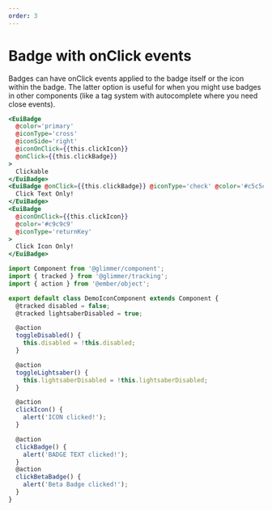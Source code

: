 ```yaml
---
order: 3
---
```


# Badge with onClick events

<EuiText>
  <p>

Badges can have <EuiCode>onClick</EuiCode> events applied to the badge itself or the icon within the badge. The latter option is useful for when you might use badges in other components (like a tag system with autocomplete where you need close events).

  </p>
</EuiText>

```hbs template
<EuiBadge
  @color='primary'
  @iconType='cross'
  @iconSide='right'
  @iconOnClick={{this.clickIcon}}
  @onClick={{this.clickBadge}}
>
  Clickable
</EuiBadge>
<EuiBadge @onClick={{this.clickBadge}} @iconType='check' @color='#c5c5c5'>
  Click Text Only!
</EuiBadge>
<EuiBadge
  @iconOnClick={{this.clickIcon}}
  @color='#c9c9c9'
  @iconType='returnKey'
>
  Click Icon Only!
</EuiBadge>
```

```js component
import Component from '@glimmer/component';
import { tracked } from '@glimmer/tracking';
import { action } from '@ember/object';

export default class DemoIconComponent extends Component {
  @tracked disabled = false;
  @tracked lightsaberDisabled = true;

  @action
  toggleDisabled() {
    this.disabled = !this.disabled;
  }

  @action
  toggleLightsaber() {
    this.lightsaberDisabled = !this.lightsaberDisabled;
  }

  @action
  clickIcon() {
    alert('ICON clicked!');
  }

  @action
  clickBadge() {
    alert('BADGE TEXT clicked!');
  }
  @action
  clickBetaBadge() {
    alert('Beta Badge clicked!');
  }
}
```
